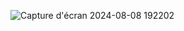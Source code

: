 ![Capture d'écran 2024-08-08 192202](https://github.com/user-attachments/assets/a4e232a1-f5de-4788-940a-0726feff5fe1)
